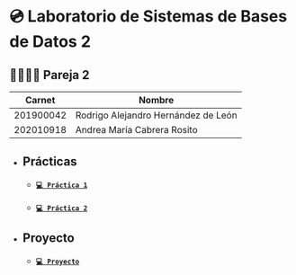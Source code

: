 # 💿 Laboratorio de Sistemas de Bases de Datos 2
## 🧑‍💻👩‍💻 Pareja 2
| Carnet | Nombre |
| ------ | ------ |
| 201900042 | Rodrigo Alejandro Hernández de León |
| 202010918 | Andrea María Cabrera Rosito |

- ## Prácticas
    - #### [`💻 Práctica 1`](./Practicas/Practica1/)
    - #### [`💻 Práctica 2`](./Practicas//Practica2/)

- ## Proyecto
    - #### [`💻 Proyecto`](./Proyecto/)
    

